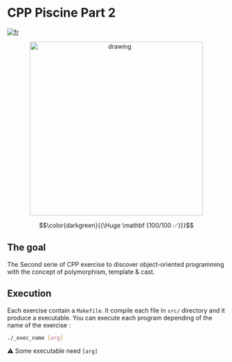 # CPP Piscine Part 2

[![fr](https://img.shields.io/badge/Langue-fr-blue)](README.fr.md)

<p align="center"><img src="https://i.imgur.com/GqPHOVC.jpeg" alt="drawing" width="400"/></p>

$$\color{darkgreen}{{\Huge \mathbf {100/100 ✅}}}$$

## The goal

The Second serie of CPP exercise to discover object-oriented programming with the concept of polymorphism, template & cast.

## Execution

Each exercise contain a `Makefile`.
It compile each file in `src/` directory and it produce a executable.
You can execute each program depending of the name of the exercise :
````sh
./_exec_name [arg]
````
⚠ Some executable need `[arg]` 